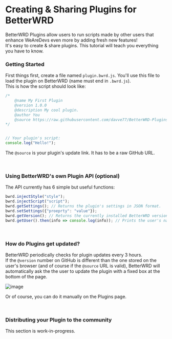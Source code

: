 
# Creating & Sharing Plugins for BetterWRD
BetterWRD Plugins allow users to run scripts made by other users that enhance WeAreDevs even more by adding fresh new features!\
It's easy to create & share plugins. This tutorial will teach you everything you have to know.


### Getting Started
First things first, create a file named `plugin.bwrd.js`. You'll use this file to load the plugin on BetterWRD (name must end in `.bwrd.js`).\
This is how the script should look like:

```js
/*
    @name My First Plugin
    @version 1.0.0
    @description My cool plugin.
    @author You
    @source https://raw.githubusercontent.com/davve77/BetterWRD-Plugins/main/plugins/plugin.bwrd.js
*/


// Your plugin's script:
console.log("Hello!");
```

The `@source` is your plugin's update link. It has to be a raw GitHub URL.


&nbsp;
### Using BetterWRD's own Plugin API (optional)
The API currently has 6 simple but useful functions:
```js
bwrd.injectStyle("style");
bwrd.injectScript("script");
bwrd.getSettings(); // Returns the plugin's settings in JSON format.
bwrd.setSettings({"proeprty": "value"});
bwrd.getVersion(); // Returns the currently installed BetterWRD version number.
bwrd.getUser().then(info => console.log(info)); // Prints the user's name, avatar, reputation, join date etc.
```


&nbsp;
### How do Plugins get updated?
BetterWRD periodically checks for plugin updates every 3 hours.\
If the `@version` number on GitHub is different than the one stored on the user's browser (and of course if the `@source` URL is valid), BetterWRD will automatically ask the the user to update the plugin with a fixed box at the bottom of the page.

![image](https://cdn.discordapp.com/attachments/800294579856605204/937412167966261248/unknown.png)

Or of course, you can do it manually on the Plugins page.

&nbsp;
### Distributing your Plugin to the community
This section is work-in-progress.
